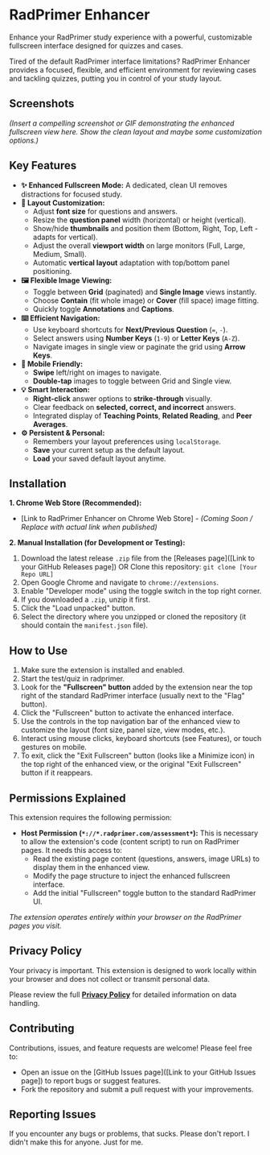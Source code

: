# RadPrimer Enhancer

Enhance your RadPrimer study experience with a powerful, customizable fullscreen interface designed for quizzes and cases.

Tired of the default RadPrimer interface limitations? RadPrimer Enhancer provides a focused, flexible, and efficient environment for reviewing cases and tackling quizzes, putting you in control of your study layout.

## Screenshots

*(Insert a compelling screenshot or GIF demonstrating the enhanced fullscreen view here. Show the clean layout and maybe some customization options.)*



## Key Features

*   **✨ Enhanced Fullscreen Mode:** A dedicated, clean UI removes distractions for focused study.
*   **📐 Layout Customization:**
    *   Adjust **font size** for questions and answers.
    *   Resize the **question panel** width (horizontal) or height (vertical).
    *   Show/hide **thumbnails** and position them (Bottom, Right, Top, Left - adapts for vertical).
    *   Adjust the overall **viewport width** on large monitors (Full, Large, Medium, Small).
    *   Automatic **vertical layout** adaptation with top/bottom panel positioning.
*   **🖼️ Flexible Image Viewing:**
    *   Toggle between **Grid** (paginated) and **Single Image** views instantly.
    *   Choose **Contain** (fit whole image) or **Cover** (fill space) image fitting.
    *   Quickly toggle **Annotations** and **Captions**.
*   **⌨️ Efficient Navigation:**
    *   Use keyboard shortcuts for **Next/Previous Question** (`=`, `-`).
    *   Select answers using **Number Keys** (`1-9`) or **Letter Keys** (`A-Z`).
    *   Navigate images in single view or paginate the grid using **Arrow Keys**.
*   **📱 Mobile Friendly:**
    *   **Swipe** left/right on images to navigate.
    *   **Double-tap** images to toggle between Grid and Single view.
*   **💡 Smart Interaction:**
    *   **Right-click** answer options to **strike-through** visually.
    *   Clear feedback on **selected, correct, and incorrect** answers.
    *   Integrated display of **Teaching Points**, **Related Reading**, and **Peer Averages**.
*   **⚙️ Persistent & Personal:**
    *   Remembers your layout preferences using `localStorage`.
    *   **Save** your current setup as the default layout.
    *   **Load** your saved default layout anytime.

## Installation

**1. Chrome Web Store (Recommended):**

*   [Link to RadPrimer Enhancer on Chrome Web Store] - *(Coming Soon / Replace with actual link when published)*

**2. Manual Installation (for Development or Testing):**

1.  Download the latest release `.zip` file from the [Releases page]([Link to your GitHub Releases page]) OR Clone this repository: `git clone [Your Repo URL]`
2.  Open Google Chrome and navigate to `chrome://extensions`.
3.  Enable "Developer mode" using the toggle switch in the top right corner.
4.  If you downloaded a `.zip`, unzip it first.
5.  Click the "Load unpacked" button.
6.  Select the directory where you unzipped or cloned the repository (it should contain the `manifest.json` file).

## How to Use

1.  Make sure the extension is installed and enabled.
2.  Start the test/quiz in radprimer.
3.  Look for the **"Fullscreen" button** added by the extension near the top right of the standard RadPrimer interface (usually next to the "Flag" button).
4.  Click the "Fullscreen" button to activate the enhanced interface.
5.  Use the controls in the top navigation bar of the enhanced view to customize the layout (font size, panel size, view modes, etc.).
6.  Interact using mouse clicks, keyboard shortcuts (see Features), or touch gestures on mobile.
7.  To exit, click the "Exit Fullscreen" button (looks like a Minimize icon) in the top right of the enhanced view, or the original "Exit Fullscreen" button if it reappears.

## Permissions Explained

This extension requires the following permission:

*   **Host Permission (`*://*.radprimer.com/assessment*`):** This is necessary to allow the extension's code (content script) to run on RadPrimer pages. It needs this access to:
    *   Read the existing page content (questions, answers, image URLs) to display them in the enhanced view.
    *   Modify the page structure to inject the enhanced fullscreen interface.
    *   Add the initial "Fullscreen" toggle button to the standard RadPrimer UI.

*The extension operates entirely within your browser on the RadPrimer pages you visit.*

## Privacy Policy

Your privacy is important. This extension is designed to work locally within your browser and does not collect or transmit personal data.

Please review the full [**Privacy Policy**](privacy.md) for detailed information on data handling.

## Contributing

Contributions, issues, and feature requests are welcome! Please feel free to:

*   Open an issue on the [GitHub Issues page]([Link to your GitHub Issues page]) to report bugs or suggest features.
*   Fork the repository and submit a pull request with your improvements.

## Reporting Issues

If you encounter any bugs or problems, that sucks. Please don't report. I didn't make this for anyone. Just for me.


